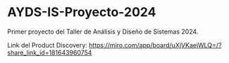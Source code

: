 # AYDS-IS-Proyecto-2024
Primer proyecto del Taller de Análisis y Diseño de Sistemas 2024.

Link del Product Discovery: https://miro.com/app/board/uXjVKaejWLQ=/?share_link_id=181643960754
